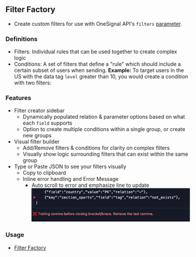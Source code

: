 ## Filter Factory
- Create custom filters for use with OneSignal API's `filters` [parameter](https://documentation.onesignal.com/reference/create-message#filters).

### Definitions
- Filters: Individual rules that can be used together to create complex logic
- Conditions: A set of filters that define a "rule" which should include a certain subset of users when sending.
**Example:** To target users in the US with the data tag `level` greater than 10, you would create a condition with two filters:

### Features
- Filter creator sidebar
    - Dynamically populated relation & parameter options based on what each `field` supports
    - Option to create multiple conditions within a single group, or create new groups
- Visual filter builder
    - Add/Remove filters & conditions for clarity on complex filters
    - Visually show logic surrounding filters that can exist within the same group
- Type or Paste JSON to see your filters visually
    - Copy to clipboard
    - Inline error handling and Error Message
        - Auto scroll to error and emphasize line to update
    ![JSON Error Handling](/images/JSON_error.png)

### Usage
- [Filter Factory](https://dombartenope.github.io/FilterFactory)

